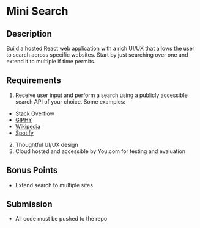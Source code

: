 # Mini Search

## Description

Build a hosted React web application with a rich UI/UX that allows the user to search across specific websites. Start by just searching over one and extend it to multiple if time permits.

## Requirements

1. Receive user input and perform a search using a publicly accessible search API of your choice. Some examples:

- [Stack Overflow](https://stackoverflow.com)
- [GIPHY](https://giphy.com)
- [Wikipedia](https://wikipedia.org)
- [Spotify](https://spotify.com)

2. Thoughtful UI/UX design
3. Cloud hosted and accessible by You.com for testing and evaluation

## Bonus Points

- Extend search to multiple sites

## Submission

- All code must be pushed to the repo
